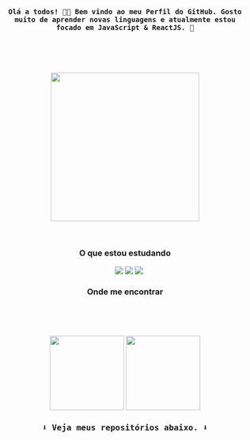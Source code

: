 <h4 align="center"><samp> Olá a todos! 👋🏾  Bem vindo ao meu Perfil do GitHub. Gosto muito de aprender novas linguagens e atualmente estou focado em JavaScript & ReactJS. 💙 </samp></h4>


<br>
<br>
<br>
<p align="center"><img height="300px"src="https://camo.githubusercontent.com/c8603029e1d7baade74d71c1823bdcdbaa61f08c2bf062a483e02e0f4ace034c/68747470733a2f2f692e67697068792e636f6d2f5254684e30684f5332474f344d2e676966"></p>
 
<br>
<h3 align="center">O que estou estudando</h3>
<p align="center">
<img src="https://img.shields.io/badge/Python-16493f?style=for-the-badge&logo=python&logoColor=white" alt=""> <img src="https://img.shields.io/badge/HTML-16493f?style=for-the-badge&logo=html5&logoColor=white" alt=""> <img src="https://img.shields.io/badge/CSS-16493f?&style=for-the-badge&logo=css3&logoColor=white" alt=""> <img 
src="https://img.shields.io/badge/JavaScript-16493f?style=for-the-badge&logo=javascript&logoColor=white" alt=""> <img src="https://img.shields.io/badge/React-16493f?style=for-the-badge&logo=react&logoColor=white"> <img src="https://img.shields.io/badge/Bootstrap-16493f?style=for-the-badge&logo=bootstrap&logoColor=white"> <img src="https://img.shields.io/badge/Java-16493f?style=for-the-badge&logo=java&logoColor=white">
</p>


 <h3 align="center">Onde me encontrar</h3>
<p align="center">
<a href="mailto:natanpedrodasilva@gmail.com" target="_blank"><img src="https://img.shields.io/badge/Gmail-16493f?style=for-the-badge&logo=gmail&logoColor=white" alt=""></a>
<a href="https://www.instagram.com/p3drosep/" target="_blank"><img src="https://img.shields.io/badge/Instagram-16493f?style=for-the-badge&logo=instagram&logoColor=white" alt=""></a> <a href="https://www.linkedin.com/in/nat%C3%A3-pedro-da-silva-735443218/" target="_blank"><img src="https://img.shields.io/badge/LinkedIn-16493f?style=for-the-badge&logo=linkedin&logoColor=white" alt=""></a>
</p>

<br>
<p align="center">
<img height="150em" src="https://github-readme-stats.vercel.app/api/top-langs/?username=DevPedro10&layout=compact&langs_count=7&theme=gotham"/>
<img height="150em" src="https://github-readme-streak-stats.herokuapp.com/?user=DevPedro10&theme=gotham"/>
</p>


<h3 align="center"><samp>⬇️ Veja meus repositórios abaixo. ⬇️<samp></h3>

